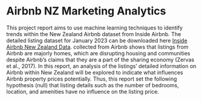 # Airbnb NZ Marketing Analytics

This project report aims to use machine learning techniques to identify trends within the New Zealand Airbnb dataset from Inside Airbnb. The detailed listing dataset for January 2023 can be downloaded here [Inside Airbnb New Zealand Data](https://drive.google.com/file/d/1UWChek41jicYy1G08lDvlnuj8L9gInEe/view?usp=drive_link). collected from Airbnb shows that listings from Airbnb are majorly homes, which are disrupting housing and communities despite Airbnb’s claims that they are a part of the sharing economy (Zervas et al., 2017). In this report, an analysis of the listings’ detailed information on Airbnb within New Zealand will be explored to indicate what influences Airbnb property prices potentially. Thus, this report set the following hypothesis (null) that listing details such as the number of bedrooms, location, and amenities have no influence on the listing price. 
